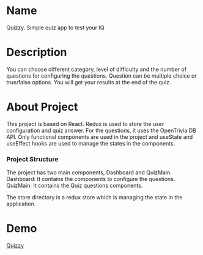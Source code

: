 # Name
Quizzy. Simple quiz app to test your IQ

# Description 
You can choose different category, level of difficulty and the number of questions for configuring the questions.
Question can be multiple choice or true/false options. You will get your results at the end of the quiz.

# About Project
This project is based on React. Redux is used to store the user configuration and quiz answer. For the questions, it uses the OpenTrivia DB API. Only functional components are used in the project and useState and useEffect hooks are used to manage the states in the components.
### Project Structure

The project has two main components, Dashboard and QuizMain.  
Dashboard: It contains the components to configure the questions.  
QuizMain: It contains the Quiz questions components.

The store directory is a redux store which is managing the state in the application.

# Demo
  [Quizzy](https://quizzy-d0165.web.app/)



